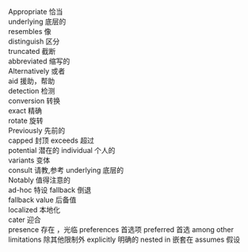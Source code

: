 Appropriate         恰当  
underlying          底层的  
resembles           像  
distinguish         区分  
truncated           截断  
abbreviated         缩写的  
Alternatively       或者  
aid                 援助，帮助  
detection           检测  
conversion          转换  
exact               精确  
rotate              旋转  
Previously          先前的  
capped              封顶
exceeds             超过  
potential           潜在的
individual          个人的   
variants            变体  
consult             请教,参考 
underlying          底层的  
Notably             值得注意的   
ad-hoc              特设
fallback            倒退  
fallback value      后备值   
localized           本地化  
cater       迎合   
presence    存在 ，光临
preferences        首选项
preferred 首选
among other 
limitations     除其他限制外
explicitly      明确的
nested in       嵌套在
assumes         假设





